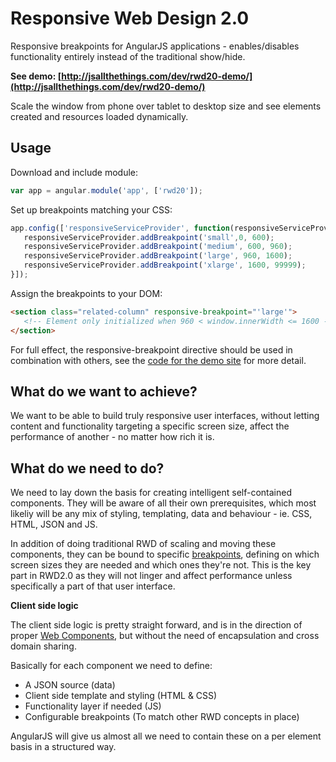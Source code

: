 Responsive Web Design 2.0
=====

Responsive breakpoints for AngularJS applications - enables/disables functionality entirely instead of the traditional show/hide.

**See demo: [http://jsallthethings.com/dev/rwd20-demo/](http://jsallthethings.com/dev/rwd20-demo/)**

Scale the window from phone over tablet to desktop size and see elements created and resources loaded dynamically.



Usage
-----

Download and include module:

 ```javascript
 var app = angular.module('app', ['rwd20']);
 ```

 Set up breakpoints matching your CSS:

 ```javascript
 app.config(['responsiveServiceProvider', function(responsiveServiceProvider) {
	responsiveServiceProvider.addBreakpoint('small',0, 600);
	responsiveServiceProvider.addBreakpoint('medium', 600, 960);
	responsiveServiceProvider.addBreakpoint('large', 960, 1600);
	responsiveServiceProvider.addBreakpoint('xlarge', 1600, 99999);
}]);
 ```

 Assign the breakpoints to your DOM:

 ```html
 <section class="related-column" responsive-breakpoint="'large'">
 	<!-- Element only initialized when 960 < window.innerWidth <= 1600 -->
 </section>
 ```

For full effect, the responsive-breakpoint directive should be used in combination with others, see the [code for the demo site](https://github.com/mordendk/rwd20-demo) for more detail.



What do we want to achieve?
------------------------------
We want to be able to build truly responsive user interfaces, without letting content and functionality targeting a specific screen size, affect the performance of another - no matter how rich it is.



What do we need to do?
----------------------
We need to lay down the basis for creating intelligent self-contained components. They will be aware of all their own prerequisites, which most likeliy will be any mix of styling, templating, data and behaviour - ie. CSS, HTML, JSON and JS. 

In addition of doing traditional RWD of scaling and moving these components, they can be bound to specific [breakpoints](http://alistapart.com/article/designing-for-breakpoints), defining on which screen sizes they are needed and which ones they're not. This is the key part in RWD2.0 as they will not linger and affect performance unless specifically a part of that user interface.



**Client side logic**

The client side logic is pretty straight forward, and is in the direction of proper [Web Components](http://css-tricks.com/modular-future-web-components/), but without the need of encapsulation and cross domain sharing.

Basically for each component we need to define:

- A JSON source (data)
- Client side template and styling (HTML & CSS)
- Functionality layer if needed (JS)
- Configurable breakpoints (To match other RWD concepts in place)


AngularJS will give us almost all we need to contain these on a per element basis in a structured way.
